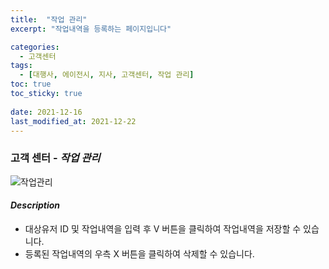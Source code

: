 ```yaml
---
title:  "작업 관리"
excerpt: "작업내역을 등록하는 페이지입니다"

categories:
  - 고객센터
tags:
  - [대행사, 에이전시, 지사, 고객센터, 작업 관리]
toc: true
toc_sticky: true
 
date: 2021-12-16
last_modified_at: 2021-12-22
---
```

### 고객 센터 - *작업 관리*
![작업관리](https://user-images.githubusercontent.com/95394003/147038041-8b42ff52-87ae-414f-8b73-14b38f9bd433.jpeg)

#### *Description*
- 대상유저 ID 및 작업내역을 입력 후 V 버튼을 클릭하여 작업내역을 저장할 수 있습니다.
- 등록된 작업내역의 우측 X 버튼을 클릭하여 삭제할 수 있습니다.


